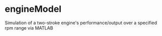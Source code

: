 # engineModel
Simulation of a two-stroke engine's performance/output over a specified rpm range via MATLAB

